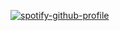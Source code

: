 [![spotify-github-profile](https://spotify-github-profile.kittinanx.com/api/view?uid=31u3oxzaexr27v23qne7ia4p5pii&cover_image=true&theme=natemoo-re&show_offline=false&background_color=000000&interchange=false&bar_color=53b14f&bar_color_cover=true)](https://github.com/kittinan/spotify-github-profile)
